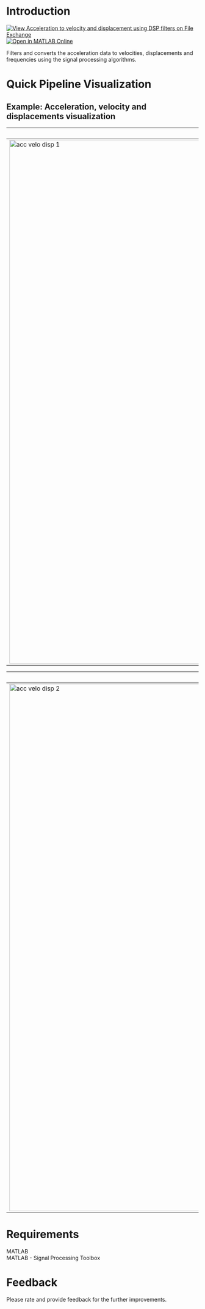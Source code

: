# Introduction
[![View Acceleration to velocity and displacement using DSP filters on File Exchange](https://www.mathworks.com/matlabcentral/images/matlab-file-exchange.svg)](https://www.mathworks.com/matlabcentral/fileexchange/97012-acceleration-to-velocity-and-displacement-using-dsp-filters) [![Open in MATLAB Online](https://www.mathworks.com/images/responsive/global/open-in-matlab-online.svg)](https://matlab.mathworks.com/open/github/v1?repo=preethamam/Acceleration2VelocityandDisplacement)

Filters and converts the acceleration data to velocities, displacements and frequencies using the signal processing algorithms.

# Quick Pipeline Visualization
## Example: Acceleration, velocity and displacements visualization
| Test 1 |
| ------------- |
| <img width="1372" alt="acc velo disp 1" src="https://user-images.githubusercontent.com/28588878/127979647-c4a6a10a-d1a8-443d-958a-ab7a821b8dd3.png"> |

| Test 2 |
| ------------- |
| <img width="1381" alt="acc velo disp 2" src="https://user-images.githubusercontent.com/28588878/127979683-f0323f7f-fd69-464b-9054-6f238f448cbd.png"> |

# Requirements
MATLAB <br />
MATLAB - Signal Processing Toolbox

# Feedback
Please rate and provide feedback for the further improvements.

